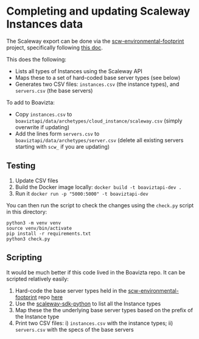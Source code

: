 # Completing and updating Scaleway Instances data

The Scaleway export can be done via the [scw-environmental-footprint](https://github.com/Shillaker/scw-environmental-footprint) project, specifically following [this doc](https://github.com/Shillaker/scw-environmental-footprint/blob/main/docs/boavizta.md).

This does the following:

- Lists all types of Instances using the Scaleway API
- Maps these to a set of hard-coded base server types (see below)
- Generates two CSV files: `instances.csv` (the instance types), and `servers.csv` (the base servers)

To add to Boavizta:

- Copy `instances.csv` to `boaviztapi/data/archetypes/cloud_instance/scaleway.csv` (simply overwrite if updating)
- Add the lines form `servers.csv` to `boaviztapi/data/archetypes/server.csv` (delete all existing servers starting with `scw_` if you are updating)

## Testing

1. Update CSV files
2. Build the Docker image locally: `docker build -t boaviztapi-dev .`
3. Run it `docker run -p "5000:5000" -t boaviztapi-dev`

You can then run the script to check the changes using the `check.py` script in this directory:

```
python3 -m venv venv
source venv/bin/activate
pip install -r requirements.txt
python3 check.py
```

## Scripting

It would be much better if this code lived in the Boavizta repo. It can be scripted relatively easily:

1. Hard-code the base server types held in the [scw-environmental-footprint](https://github.com/Shillaker/scw-environmental-footprint) repo [here](https://github.com/Shillaker/scw-environmental-footprint/blob/main/model/instances.go)
2. Use the [scaleway-sdk-python](https://github.com/scaleway/scaleway-sdk-python) to list all the Instance types
3. Map these the the underlying base server types based on the prefix of the Instance type
4. Print two CSV files: i) `instances.csv` with the instance types; ii) `servers.csv` with the specs of the base servers
